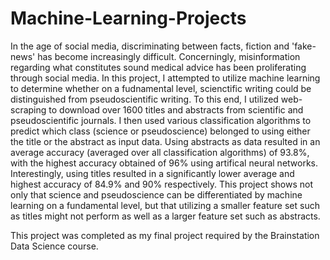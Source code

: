 # Machine-Learning-Projects

In the age of social media, discriminating between facts, fiction and 'fake-news' has become increasingly difficult. Concerningly, misinformation regarding what
constitutes sound medical advice has been proliferating through social media. In this project, I attempted to utilize machine learning to determine whether on a 
fudnamental level, scienctific writing could be distinguished from pseudoscientific writing. To this end, I utilized web-scraping to download over 1600 titles and 
abstracts from scientific and pseudoscientific journals. I then used various classification algorithms to predict which class (science or pseudoscience) belonged to
using either the title or the abstract as input data. Using abstracts as data resulted in an average accuracy (averaged over all classification algorithms) of 93.8%,
with the highest accuracy obtained of 96% using artifical neural networks. Interestingly, using titles resulted in a significantly lower average and highest 
accuracy of 84.9% and 90% respectively. This project shows not only that science and pseudoscience can be differentiated by machine learning on a fundamental level,
but that utilizing a smaller feature set such as titles might not perform as well as a larger feature set such as abstracts.

This project was completed as my final project required by the Brainstation Data Science course. 
